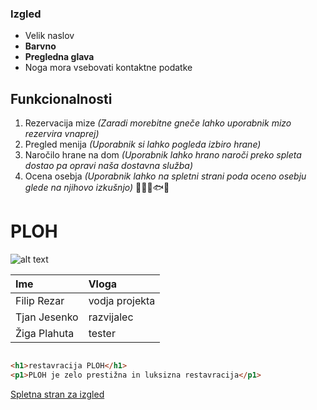 ### Izgled
- Velik naslov
- **Barvno**
- **Pregledna glava**
- Noga mora vsebovati kontaktne podatke
## Funkcionalnosti

1. Rezervacija mize *(Zaradi morebitne gneče lahko uporabnik mizo rezervira vnaprej)*
2. Pregled menija *(Uporabnik si lahko pogleda izbiro hrane)*
3. Naročilo hrane na dom *(Uporabnik lahko hrano naroči preko spleta dostao pa opravi naša dostavna služba)*
4. Ocena osebja *(Uporabnik lahko na spletni strani poda oceno osebju glede na njihovo izkušnjo)*
🧑‍🍳🐔🐟😍
# PLOH


![alt text](https://www.slovenia.info/uploads/zgodbe/junij_2022/grajske_restavracije/michelin2024_1_star_mobileready.png)

| Ime           | Vloga   |
| :---          | :----   |    
| Filip Rezar   | vodja projekta       |
| Tjan Jesenko  | razvijalec        | 
| Žiga Plahuta  | tester       | 



``` html

<h1>restavracija PLOH</h1>
<p1>PLOH je zelo prestižna in luksizna restavracija</p1>

```

[Spletna stran za izgled](https://grof.eu/sl/grof-restaurant)
